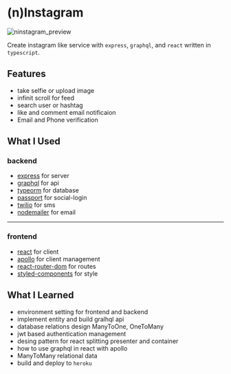 # (n)Instagram

![ninstagram_preview](./ninstagram_preview.gif)

Create instagram like service with `express`, `graphql`, and `react` written in `typescript`.

## Features

- take selfie or upload image
- infinit scroll for feed
- search user or hashtag
- like and comment email notificaion
- Email and Phone verification

## What I Used

### backend
- [express](https://expressjs.com/ko/starter/installing.html) for server
- [graphql](https://graphql.org/) for api
- [typeorm](https://typeorm.io/#/) for database
- [passport](http://www.passportjs.org/) for social-login
- [twilio](https://www.twilio.com/) for sms
- [nodemailer](https://nodemailer.com/about/) for email
---
### frontend
- [react](https://ko.reactjs.org/) for client
- [apollo](https://www.apollographql.com/docs/react/api/react-hooks/) for client management
- [react-router-dom](https://reacttraining.com/react-router/web/guides/quick-start) for routes
- [styled-components](https://styled-components.com/) for style

## What I Learned

- environment setting for frontend and backend
- implement entity and build gralhql api
- database relations design ManyToOne, OneToMany
- jwt based authentication management
- desing pattern for react splitting presenter and container
- how to use graphql in react with apollo
- ManyToMany relational data
- build and deploy to `heroku`

